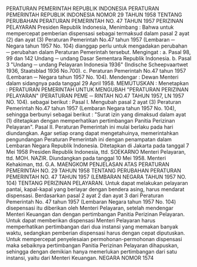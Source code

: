  PERATURAN PEMERINTAH REPUBLIK INDONESIA PERATURAN PEMERINTAH REPUBLIK INDONESIA NOMOR 29 TAHUN 1958 TENTANG PERUBAHAN PERATURAN PEMERINTAH NO. 47 TAHUN 1957 PERIZINAN PELAYARAN Presiden Republik Indonesia,
Menimbang :
 Bahwa untuk mempercepat pemberian dispensasi sebagai termaksud dalam pasal 2 ayat (2) dan ayat (3) Peraturan Pemerintah No.47 tahun 1957 (Lembaran ─ Negara tahun 1957 No. 104) dianggap perlu untuk mengadakan perubahan ─ perubahan dalam Peraturan Pemerintah tersebut. Mengingat :
a. Pasal 98, 99 dan 142 Undang ─ undang Dasar Sementara Republik Indonesia.
b. Pasal 3 "Undang ─ undang Pelayaran Indonesia 1936" (Indische Scheepvaartwet 1936, Staatsblad 1936 No.700).
c. Peraturan Pemerintah No.47 tahun 1957 (Lembaran ─ Negara tahun 1957 No. 104). Mendengar : Dewan Menteri dalam sidangnya pada tanggal 29 April 1958.
MEMUTUSKAN :
 Menetapkan : PERATURAN PEMERINTAH UNTUK MENGUBAH "PERATURAN PERIZINAN PELAYARAN" (PERATURAN PEME ─ RINTAH NO.47 TAHUN 1957, LN 1957 NO. 104). sebagai berikut : Pasal I. Mengubah pasal 2 ayat (3) Peraturan Pemerintah No.47 tahun 1957 (Lembaran Negara tahun 1957 No. 104), sehingga berbunyi sebagai berikut : "Surat izin yang dimaksud dalam ayat (1) ditetapkan dengan memperhatikan pertimbangan Panitia Perizinan Pelayaran". Pasal II. Peraturan Pemerintah ini mulai berlaku pada hari diundangkan. Agar setiap orang dapat mengetahuinya, memerintahkan pengundangan Peraturan Pemerintah ini dengan penampatan dalam Lembaran Negara Republik Indonesia. Ditetapkan di Jakarta pada tanggal 7 Mei 1958 Presiden Republik Indonesia, ttd. SOEKARNO Menteri Pelayaran, ttd. MOH. NAZIR. Diundangkan pada tanggal 10 Mei 1958. Menteri Kehakiman, ttd. G.A. MAENGKOM PENJELASAN ATAS PERATURAN PEMERINTAH NO. 29 TAHUN 1958 TENTANG PERUBAHAN PERATURAN PEMERINTAH NO. 47 TAHUN 1957 (LEMBARAN NEGARA TAHUN 1957 NO. 104) TENTANG PERIZINAN PELAYARAN. Untuk dapat melakukan pelayaran pantai, kapal-kapal yang berlayar dengan bendera asing, harus mendarat dispensasi. Berdasarkan pasal 2 ayat 2 dan ayat 3 dari Peraturan Pemerintah No. 47 tahun 1957 (Lembaran Negara tahun 1957 No. 104) disepensasi itu diberikan oleh Menteri Pelayaran, setelah mendengar Menteri Keuangan dan dengan pertimbangan Panitia Perizinan Pelayaran. Untuk dapat memberikan dispensasi Menteri Pelayaran harus memperhatikan pertimbangan dari dua instansi yang memakan banyak waktu, sedangkan pemberian dispensasi harus dengan cepat diputuskan. Untuk mempercepat penyelesaian permohonan-permohonan dispensasi maka sebaiknya pertimbangan Panitia Perizinan Pelayaran dihapuskan, sehingga dengan demikian hanya memerlukan pertimbangan dari satu instansi, yaitu dari Menteri Keuangan. NEGARA NOMOR 1574